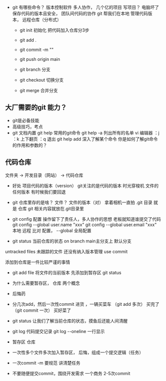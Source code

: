 - git 有哪些命令？
  版本控制软件 多人协作， 几个亿的项目
  写项目？ 电脑坏了 保存代码的版本且安全， 团队间代码的协作
  git 帮我们在本地 管理代码版本，   远程仓库（分布式）
  - git init 初始化
  把代码加入仓库分3步
  - git add . 
  - git commit -m ""
  - git push origin main

  - git branch 分支
  - git checkout 切换分支
  - git merge 合并分支

## 大厂需要的git 能力？
 - git是必备技能
 - 高级技巧，考点
 - git 文档内置
   git help 常用的git命令
   git help -a 列出所有的名单
   vi 编辑器  ：j  ：k  上下翻页 ：q 退出
   git help add     深入了解某个命令
   你是如何了解git命令的作用和参数的？


## 代码仓库
  文件夹 -> 开发目录（网站） -> 代码仓库
  - 好处
   项目代码的版本（version） git关注的是代码的版本
   时光穿梭机 文件的任何版本 有时候我们要回退

  - git 仓库里存的是啥？
  文件？ 文件的版本（对）
  拿着相机一直拍
  .git 目录 就是 仓库
  git 相关内容就放在.git目录里

  - git config 配置 操作留下了责任人，多人协作的思想
  老板就知道谁提交了代码
  git config --global user.name "xxx"
  git config --global user.email "xxx"  本地 远程 比对
  配置， --global 全局配置

  - git status
   当前仓库的状态
   on branch main主分支上 默认分支

   untracked files 未跟踪的文件 还没有纳入版本管理
   use commit

  添加到仓库是一件比较严谨的事情
   - git add file
    将文件的当前版本 先添加到暂存区
    git status

  - 为什么需要暂存区， 仓库 两个概念
   - 后悔药
   - 分几次add，然后一次性commit
    进货 ，一辆买菜车 （git add 多次）   买完了 （git commit 一次） 买好菜了

  - git status
   让我们了解当前仓库的状态，摸鱼后还能人间清醒

  - git log 代码提交记录
    git log --oneline  一行显示

  - 暂存区 仓库
   - 一次性多个文件多次加入暂存区，  后悔，组成一个提交逻辑（任务）
   - 一次commit -m 要规范 讲清楚任务
   - 不要随便提交commit，围绕开发需求
     一个商务 2-5次commit